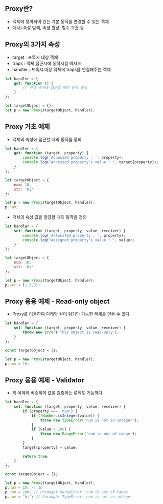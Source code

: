 ## Proxy란?
- 객체에 정의되어 있는 기본 동작을 변경할 수 있는 객체
- 예시) 속성 탐색, 속성 할당, 함수 호출 등

## Proxy의 3가지 속성
- target : 프록시 대상 객체
- traps : 객체 접근시에 동작시킬 메서드
- handler : 프록시 대상 객체에 traps를 연결해주는 객체

```js
let handler = {
	get: function () {
		// 객체 속서에 접근할 때의 동작 정의
	}
};

let targetObject = {};
let p = new Proxy(targetObject, handler);
```

## Proxy 기초 예제
- 객체의 속성에 접근할 때의 동작을 정의

```js
let handler = {
	get: function (target, property) {
		console.log('Accessed property : ', property);
		console.log("Accessed property's value : ", target[property]);
	}
};

let targetObject = {
	num: 10,
	str: 'hi'
};

let p = new Proxy(targetObject, handler);
p.num;
```

- 객체의 속성 값을 할당할 때의 동작을 정의

```js
let handler = {
	set: function (target, property, value, receiver) {
		console.log('Allocated property : ', property);
		console.log("Assigned property's value : ", value);
	}
};

let targetObject = {
	num: 10,
	str: 'hi'
};

let p = new Proxy(targetObject, handler);
p.arr = [1,2,3];
```

## Proxy 응용 예제 - Read-only object
- Proxy를 이용하여 아래와 같이 읽기만 가능한 객체를 만들 수 있다.

```js
let handler = {
	set: function (target, property, value, receiver) {
		throw new Error('This object is read-only');
	}
};

const targetObject = {};

let p = new Proxy(targetObject, handler);
p.num = 10;
```

## Proxy 응용 예제 - Validator
- 위 예제와 비슷하게 값을 검증하는 로직도 가능하다.

```js
let handler = {
	set: function (target, property, value, receiver) {
		if (property === 'num') {
			if (!Number.isInteger(value)) {
				throw new TypeError('num is not an integer');
			}
			if (value > 100) {
				throw new RangeError('num is out of range');
			}
		}
		target[property] = value;

		return true;
	}
};

const targetObject = {};

let p = new Proxy(targetObject, handler);
p.num = 10; // 10
p.num = 200; // Uncaught RangeError: num is out of range
p.num = 'hi'; // Uncaught TypeError: num is not an integer
```
